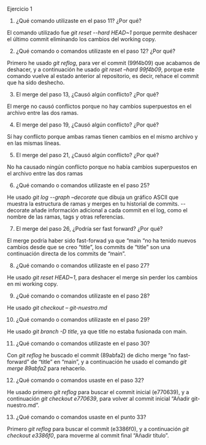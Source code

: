 Ejercicio 1

1. ¿Qué comando utilizaste en el paso 11? ¿Por qué?

El comando utilizado fue *git reset --hard HEAD~1* porque permite deshacer el último commit eliminando los cambios del working copy.

2. ¿Qué comando o comandos utilizaste en el paso 12? ¿Por qué?

Primero he usado *git reflog*, para ver el commit  (99f4b09) que acabamos de deshacer, y a continuación he usado *git reset –hard 99f4b09*, porque este comando vuelve al estado anterior al repositorio, es decir, rehace el commit que ha sido deshecho.

3. El merge del paso 13, ¿Causó algún conflicto? ¿Por qué?

El merge no causó conflictos porque no hay cambios superpuestos en el archivo entre las dos ramas.

4. El merge del paso 19, ¿Causó algún conflicto? ¿Por qué?

Sí hay conflicto porque ambas ramas tienen cambios en el mismo archivo y en las mismas líneas.

5. El merge del paso 21, ¿Causó algún conflicto? ¿Por qué?

No ha causado ningún conflicto porque no había cambios superpuestos en el archivo entre las dos ramas

6. ¿Qué comando o comandos utilizaste en el paso 25?

He usado *git log --graph –decorate* que dibuja un gráfico ASCII que muestra la estructura de ramas y merges en tu historial de commits. --decorate añade información adicional a cada commit en el log, como el nombre de las ramas, tags y otras referencias.

7. El merge del paso 26, ¿Podría ser fast forward? ¿Por qué?

El merge podría haber sido fast-forwad ya que “main “no ha tenido nuevos cambios desde que se creo “title”, los commits de “title” son una continuación directa de los commits de “main”.

8. ¿Qué comando o comandos utilizaste en el paso 27?

He usado *git reset HEAD~1*, para deshacer el merge sin perder los cambios en mi working copy.

9. ¿Qué comando o comandos utilizaste en el paso 28?

He usado *git checkout – git-nuestro.md*

10. ¿Qué comando o comandos utilizaste en el paso 29?

He usado *git branch -D title*, ya que title no estaba fusionada con main.

11. ¿Qué comando o comandos utilizaste en el paso 30?

Con *git reflog* he buscado el commit (89abfa2) de dicho merge  “no fast-forward” de “title” en “main”, y a continuación he usado el comando *git merge 89abfa2* para rehacerlo.

12. ¿Qué comando o comandos usaste en el paso 32?

He usado primero *git reflog* para buscar el commit inicial (e770639), y a continuación *git checkout e770639*, para volver al commit inicial “Añadir git-nuestro.md”.

13. ¿Qué comando o comandos usaste en el punto 33?

Primero *git reflog* para buscar el commit (e3386f0), y  a continuación *git checkout e3386f0*, para moverme al commit final “Añadir título”.




